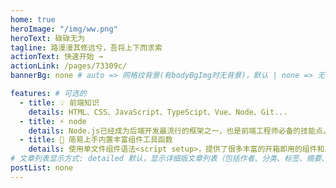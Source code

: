 ```yaml
---
home: true
heroImage: "/img/ww.png"
heroText: 碌碌无为
tagline: 路漫漫其修远兮，吾将上下而求索
actionText: 快速开始 →
actionLink: /pages/73309c/
bannerBg: none # auto => 网格纹背景(有bodyBgImg时无背景)，默认 | none => 无 | '大图地址' | background: 自定义背景样式       提示：如发现文本颜色不适应您的背景时可以到palette.styl修改$bannerTextColor变量

features: # 可选的
  - title: 💡 前端知识
    details: HTML、CSS、JavaScript、TypeScipt、Vue、Node、Git...
  - title: ⚡️ node
    details: Node.js已经成为后端开发最流行的框架之一，也是前端工程师必备的技能点。
  - title: 🤙 简易上手内置丰富组件工具函数
    details: 使用单文件组件语法<script setup>，提供了很多丰富的开箱即用的组件和工具库
# 文章列表显示方式: detailed 默认，显示详细版文章列表（包括作者、分类、标签、摘要、分页等）| simple => 显示简约版文章列表（仅标题和日期）| none 不显示文章列表
postList: none
---
```

